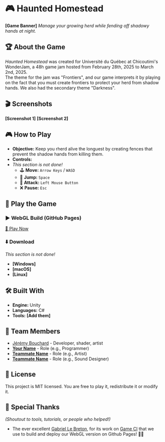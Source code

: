 # 🎮 Haunted Homestead

**[Game Banner]**
*Manage your growing herd while fending off shadowy hands at night.*

## 🏆 About the Game
_Haunted Homestead_ was created for Université du Québec at Chicoutimi's WonderJam, a 48h game jam hosted from February 28th, 2025 to March 2nd, 2025.  
The theme for the jam was "Frontiers", and our game interprets it by playing on the fact that you must create frontiers to protect your herd from shadow hands. We also had the secondary theme "Darkness".

## 🎬 Screenshots
**[Screenshot 1]**
**[Screenshot 2]**

## 🎮 How to Play
- **Objective:** Keep you rherd alive the longuest by creating fences that prevent the shadow hands from killing them.
- **Controls:**
- _This section is not done!_
    - 🕹️ **Move:** `Arrow Keys` / `WASD`
    - 🦘 **Jump:** `Space`
    - 🎯 **Attack:** `Left Mouse Button`
    - ❌ **Pause:** `Esc`

## 🚀 Play the Game

### ▶️ WebGL Build (GitHub Pages)
[🔗 Play Now](https://mukki.github.io/game-jam-h2025/)

### ⬇️ Download
_This section is not done!_
- **[Windows]**
- **[macOS]**
- **[Linux]**

## 🛠️ Built With
- **Engine:** Unity
- **Languages:** C#
- **Tools:** **[Add them]**

## 👥 Team Members
- [Jérémy Bouchard](https://github.com/Mukki) - Developer, shader, artist
- **[Your Name](https://yourportfolio.com)** - Role (e.g., Programmer)
- **[Teammate Name](https://teammateportfolio.com)** - Role (e.g., Artist)
- **[Teammate Name](https://teammateportfolio.com)** - Role (e.g., Sound Designer)

## 📜 License
This project is MIT licensed. You are free to play it, redistribute it or modify it.

## 💌 Special Thanks
*(Shoutout to tools, tutorials, or people who helped!)*
- The ever excellent [Gabriel Le Breton](https://github.com/GabLeRoux), for its work on [Game CI](https://game.ci/) that we use to build and deploy our WebGL version on Github Pages! 🚀🔥
